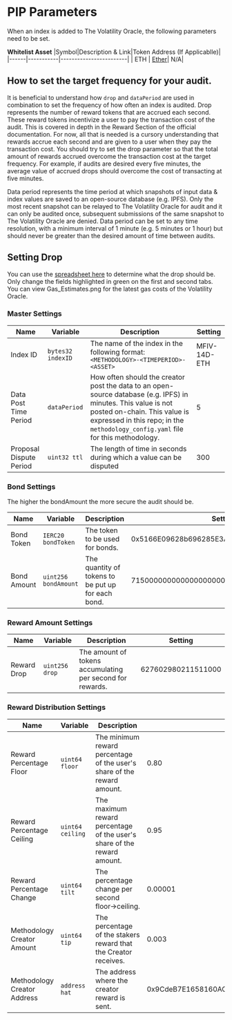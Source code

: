 # PIP Parameters

When an index is added to The Volatility Oracle, the following parameters need to be set.

**Whitelist Asset**
|Symbol|Description & Link|Token Address (If Applicablle)|
|------|-----------|------------------------|
| ETH  | [Ether](https://www.coingecko.com/en/coins/ethereum)| N/A|

## How to set the target frequency for your audit.

It is beneficial to understand how `drop` and `dataPeriod` are used in combination to set the frequency of how often an index is audited.
Drop represents the number of reward tokens that are accrued each second. These reward tokens incentivize a user to pay the transaction cost of the audit. This is covered in depth in the Reward Section of the official documentation. For now, all that is needed is a cursory understanding that rewards accrue each second and are given to a user when they pay the transaction cost. You should try to set the drop parameter so that the total amount of rewards accrued overcome the transaction cost at the target frequency. For example, if audits are desired every five minutes, the average value of accrued drops should overcome the cost of transacting at five minutes.

Data period represents the time period at which snapshots of input data & index values are saved to an open-source database (e.g. IPFS). Only the most recent snapshot can be relayed to The Volatility Oracle for audit and it can only be audited once, subsequent submissions of the same snapshot to The Volatility Oracle are denied. Data period can be set to any time resolution, with a minimum interval of 1 minute (e.g. 5 minutes or 1 hour) but should never be greater than the desired amount of time between audits.

## Setting Drop

You can use the [spreadsheet here](./Set_Drop.xlsx) to determine what the drop should be. Only change the fields highlighted in green on the first and second tabs. You can view Gas_Estimates.png for the latest gas costs of the Volatility Oracle.

### Master Settings
| Name | Variable | Description | Setting |
| --- | --- | --- | --- |
| Index ID | `bytes32 indexID` | The name of the index in the following format:`<METHODOLOGY>-<TIMEPERIOD>-<ASSET>`| MFIV-14D-ETH |
| Data Post Time Period | `dataPeriod` | How often should the creator post the data to an open-source database (e.g. IPFS) in minutes. This value is not posted on-chain. This value is expressed in this repo; in the `methodology_config.yaml` file for this methodology. | 5 |
| Proposal Dispute Period | `uint32 ttl` | The length of time in seconds during which a value can be disputed | 300 |

### Bond Settings

The higher the bondAmount the more secure the audit should be.

| Name | Variable | Description | Setting |
| --- | --- | --- | --- |
| Bond Token | `IERC20 bondToken` | The token to be used for bonds.| 0x5166E09628b696285E3A151e84FB977736a83575 |
| Bond Amount | `uint256 bondAmount` | The quantity of tokens to be put up for each bond.| 7150000000000000000000 |

 ### Reward Amount Settings
| Name | Variable | Description | Setting |
| --- | --- | --- | --- |
| Reward Drop | `uint256 drop` | The amount of tokens accumulating per second for rewards.| 627602980211511000 |

### Reward Distribution Settings
| Name | Variable | Description | Setting |
| --- | --- | --- | --- |
| Reward Percentage Floor | `uint64 floor` | The minimum reward percentage of the user's share of the reward amount.| 0.80 |
| Reward Percentage Ceiling | `uint64 ceiling` | The maximum reward percentage of the user's share of the reward amount.| 0.95 |
| Reward Percentage Change | `uint64 tilt` | The percentage change per second floor→ceiling.| 0.00001 |
| Methodology Creator Amount | `uint64 tip` | The percentage of the stakers reward that the Creator receives. | 0.003 |
| Methodology Creator Address | `address hat` | The address where the creator reward is sent. | 0x9CdeB7E1658160AC256f2bf259218B9D60695B6a |


